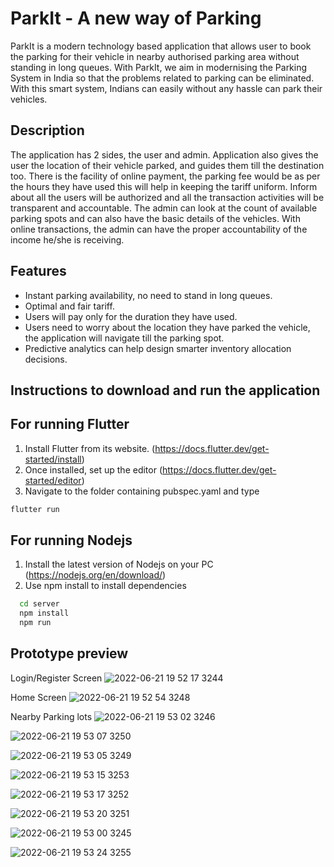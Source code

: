 # ParkIt - A new way of Parking


ParkIt is a modern technology based application that allows user to book the parking for their vehicle in nearby authorised parking area without standing in long queues. With ParkIt, we aim in modernising the Parking System in India so that the problems related to parking can be eliminated. With this smart system, Indians can easily without any hassle can park their vehicles.


## Description

The application has 2 sides, the user and admin. Application also gives the user the location of their vehicle parked, and guides them till the destination too. There is the facility of online payment, the parking fee would be as per the hours they have used this will help in keeping the tariff uniform. Inform about all the users will be authorized and all the transaction activities will be transparent and accountable.
The admin can look at the count of available parking spots and can also have the basic details of the vehicles. With online transactions, the admin can have the proper accountability of the income he/she is receiving.

## Features


- Instant parking availability, no need to stand in long queues.
- Optimal and fair tariff.
- Users will pay only for the duration they have used.
- Users need to worry about the location they have parked the vehicle, the application will navigate till the parking spot.
- Predictive analytics can help design smarter inventory allocation decisions.

## Instructions to download and run the application
## For running Flutter
1. Install Flutter from its website. (https://docs.flutter.dev/get-started/install)
2. Once installed, set up the editor (https://docs.flutter.dev/get-started/editor)
3. Navigate to the folder containing pubspec.yaml and type 
```bash
flutter run
```

## For running Nodejs
1. Install the latest version of Nodejs on your PC (https://nodejs.org/en/download/)
2. Use npm install to install dependencies

```bash
  cd server
  npm install 
  npm run 
```

## Prototype preview
 Login/Register Screen
![2022-06-21 19 52 17 3244](https://user-images.githubusercontent.com/77265066/175104132-bd3b1629-f606-4854-8d87-4ffdd2d341a8.jpg)

 Home Screen
![2022-06-21 19 52 54 3248](https://user-images.githubusercontent.com/77265066/175104163-3e996a2b-6be7-4506-89d8-a8a63798cc26.jpg)

 Nearby Parking lots
![2022-06-21 19 53 02 3246](https://user-images.githubusercontent.com/77265066/175106477-f1ed95c0-fa0a-42a5-8383-48de13926271.jpg)


![2022-06-21 19 53 07 3250](https://user-images.githubusercontent.com/77265066/175104315-a59a1448-fcd0-4be9-9630-730d8644c8a1.jpg)


![2022-06-21 19 53 05 3249](https://user-images.githubusercontent.com/77265066/175104326-a2117fb8-84db-41a8-987b-cfc907d9b136.jpg)

![2022-06-21 19 53 15 3253](https://user-images.githubusercontent.com/77265066/175104356-8f0fc61a-e04e-48d8-95fc-c05bfb9726ec.jpg)

![2022-06-21 19 53 17 3252](https://user-images.githubusercontent.com/77265066/175104371-2430bdaf-d586-4393-89b4-e20473ba55a6.jpg)

![2022-06-21 19 53 20 3251](https://user-images.githubusercontent.com/77265066/175104380-97f65f03-49c7-4006-809f-0d008893518d.jpg)

![2022-06-21 19 53 00 3245](https://user-images.githubusercontent.com/77265066/175104393-a914bdcb-3d8c-4125-9173-59e7b6e3c6a0.jpg)

![2022-06-21 19 53 24 3255](https://user-images.githubusercontent.com/77265066/175104423-6ae074ac-c480-4126-a594-19312fdf8c60.jpg)

